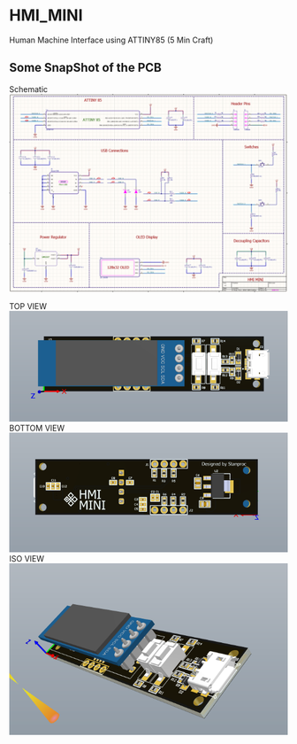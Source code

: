 # HMI_MINI
Human Machine Interface using ATTINY85 (5 Min Craft)

Some SnapShot of the PCB 
---------------------------------------------------------------------------------
Schematic 
![Schematic](https://github.com/theonlyakhil/HMI_MINI/blob/main/Snaps/Schematic.png)

TOP VIEW 
![TOP Layer](https://github.com/theonlyakhil/HMI_MINI/blob/main/Snaps/TopView.png)
BOTTOM VIEW 
![BOTTOM Layer](https://github.com/theonlyakhil/HMI_MINI/blob/main/Snaps/BottomView.png)
ISO VIEW
![iso view](https://github.com/theonlyakhil/HMI_MINI/blob/main/Snaps/IsoView.png)
